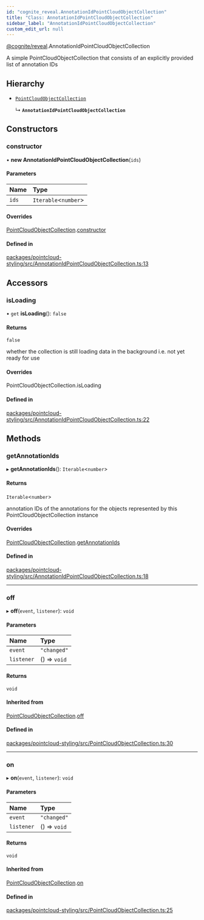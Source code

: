 ```yaml
---
id: "cognite_reveal.AnnotationIdPointCloudObjectCollection"
title: "Class: AnnotationIdPointCloudObjectCollection"
sidebar_label: "AnnotationIdPointCloudObjectCollection"
custom_edit_url: null
---
```


[@cognite/reveal](../modules/cognite_reveal.md).AnnotationIdPointCloudObjectCollection

A simple PointCloudObjectCollection that consists of an explicitly provided list of annotation IDs

## Hierarchy

- [`PointCloudObjectCollection`](cognite_reveal.PointCloudObjectCollection.md)

  ↳ **`AnnotationIdPointCloudObjectCollection`**

## Constructors

### constructor

• **new AnnotationIdPointCloudObjectCollection**(`ids`)

#### Parameters

| Name | Type |
| :------ | :------ |
| `ids` | `Iterable`<`number`\> |

#### Overrides

[PointCloudObjectCollection](cognite_reveal.PointCloudObjectCollection.md).[constructor](cognite_reveal.PointCloudObjectCollection.md#constructor)

#### Defined in

[packages/pointcloud-styling/src/AnnotationIdPointCloudObjectCollection.ts:13](https://github.com/cognitedata/reveal/blob/fba2eed2/viewer/packages/pointcloud-styling/src/AnnotationIdPointCloudObjectCollection.ts#L13)

## Accessors

### isLoading

• `get` **isLoading**(): ``false``

#### Returns

``false``

whether the collection is still loading data in the background i.e. not yet ready for use

#### Overrides

PointCloudObjectCollection.isLoading

#### Defined in

[packages/pointcloud-styling/src/AnnotationIdPointCloudObjectCollection.ts:22](https://github.com/cognitedata/reveal/blob/fba2eed2/viewer/packages/pointcloud-styling/src/AnnotationIdPointCloudObjectCollection.ts#L22)

## Methods

### getAnnotationIds

▸ **getAnnotationIds**(): `Iterable`<`number`\>

#### Returns

`Iterable`<`number`\>

annotation IDs of the annotations for the objects represented by this PointCloudObjectCollection instance

#### Overrides

[PointCloudObjectCollection](cognite_reveal.PointCloudObjectCollection.md).[getAnnotationIds](cognite_reveal.PointCloudObjectCollection.md#getannotationids)

#### Defined in

[packages/pointcloud-styling/src/AnnotationIdPointCloudObjectCollection.ts:18](https://github.com/cognitedata/reveal/blob/fba2eed2/viewer/packages/pointcloud-styling/src/AnnotationIdPointCloudObjectCollection.ts#L18)

___

### off

▸ **off**(`event`, `listener`): `void`

#### Parameters

| Name | Type |
| :------ | :------ |
| `event` | ``"changed"`` |
| `listener` | () => `void` |

#### Returns

`void`

#### Inherited from

[PointCloudObjectCollection](cognite_reveal.PointCloudObjectCollection.md).[off](cognite_reveal.PointCloudObjectCollection.md#off)

#### Defined in

[packages/pointcloud-styling/src/PointCloudObjectCollection.ts:30](https://github.com/cognitedata/reveal/blob/fba2eed2/viewer/packages/pointcloud-styling/src/PointCloudObjectCollection.ts#L30)

___

### on

▸ **on**(`event`, `listener`): `void`

#### Parameters

| Name | Type |
| :------ | :------ |
| `event` | ``"changed"`` |
| `listener` | () => `void` |

#### Returns

`void`

#### Inherited from

[PointCloudObjectCollection](cognite_reveal.PointCloudObjectCollection.md).[on](cognite_reveal.PointCloudObjectCollection.md#on)

#### Defined in

[packages/pointcloud-styling/src/PointCloudObjectCollection.ts:25](https://github.com/cognitedata/reveal/blob/fba2eed2/viewer/packages/pointcloud-styling/src/PointCloudObjectCollection.ts#L25)
